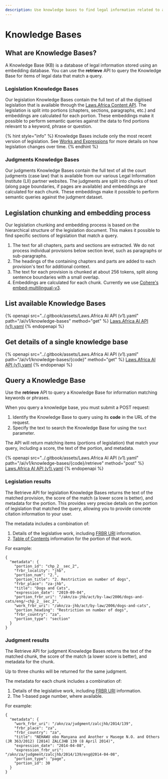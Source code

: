 ```yaml
---
description: Use knowledge bases to find legal information related to a query.
---
```


# Knowledge Bases

## What are Knowledge Bases?

A Knowledge Base (KB) is a database of legal information stored using an embedding database. You can use the **retrieve** API to query the Knowledge Base for items of legal data that match a query.

### Legislation Knowledge Bases

Our legislation Knowledge Bases contain the full text of all the digitised legislation that is available through the [Laws.Africa Content API](../api/about-the-api.md). The legislation is split into portions (chapters, sections, paragraphs, etc.) and embeddings are calculated for each portion. These embeddings make it possible to perform semantic queries against the data to find portions relevant to a keyword, phrase or question.

{% hint style="info" %}
Knowledge Bases include only the most recent version of legislation. See [Works and Expressions](../get-started/works-and-expressions.md) for more details on how legislation changes over time.
{% endhint %}

### Judgments Knowledge Bases

Our judgments Knowledge Bases contain the full text of all the court judgments (case law) that is available from our various Legal Information Institute (LII) partner websites. The judgments are split into chunks of text (along page boundaries, if pages are available) and embeddings are calculated for each chunk. These embeddings make it possible to perform semantic queries against the judgment dataset.

## Legislation chunking and embedding process

Our legislation chunking and embedding process is based on the hierarchical structure of the legislation document. This makes it possible to find specific sections of legislation that match a query.

1. The text for all chapters, parts and sections are extracted. We do not process individual provisions below section level, such as paragraphs or sub-paragraphs.
2. The headings of the containing chapters and parts are added to each provision's text for additional context.
3. The text for each provision is chunked at about 256 tokens, split along sentence boundaries with a small overlap.
4. Embeddings are calculated for each chunk. Currently we use [Cohere's embed-multilingual-v3](https://docs.cohere.com/docs/cohere-embed).

## List available Knowledge Bases

{% openapi src="../.gitbook/assets/Laws.Africa AI API (v1).yaml" path="/ai/v1/knowledge-bases" method="get" %}
[Laws.Africa AI API (v1).yaml](<../.gitbook/assets/Laws.Africa AI API (v1).yaml>)
{% endopenapi %}

## Get details of a single knowledge base

{% openapi src="../.gitbook/assets/Laws.Africa AI API (v1).yaml" path="/ai/v1/knowledge-bases/{code}" method="get" %}
[Laws.Africa AI API (v1).yaml](<../.gitbook/assets/Laws.Africa AI API (v1).yaml>)
{% endopenapi %}

## Query a Knowledge Base

Use the **retrieve** API to query a Knowledge Base for information matching keywords or phrases.

When you query a knowledge base, you must submit a POST request:

1. Identify the Knowledge Base to query using its **code** in the URL of the request.
2. Specify the text to search the Knowledge Base for using the `text` parameter.

The API will return matching items (portions of legislation) that match your query, including a score, the text of the portion, and metadata.

{% openapi src="../.gitbook/assets/Laws.Africa AI API (v1).yaml" path="/ai/v1/knowledge-bases/{code}/retrieve" method="post" %}
[Laws.Africa AI API (v1).yaml](<../.gitbook/assets/Laws.Africa AI API (v1).yaml>)
{% endopenapi %}

### Legislation results

The Retrieve API for legislation Knowledge Bases returns the text of the matched provision, the score of the match (a lower score is better), and metadata for the portion. This provides very precise details on the portion of legislation that matched the query, allowing you to provide concrete citation information to your user.

The metadata includes a combination of:

1. Details of the legislative work, including [FRBR URI](../api/works-and-expressions.md) information.
2. [Table of Contents](../api/table-of-contents.md) information for the portion of that work.

For example:

```
{
  "metadata": {
    "portion_id": "chp_2__sec_2",
    "frbr_locality": "jhb",
    "portion_num": "2.",
    "portion_title": "2. Restriction on number of dogs",
    "frbr_place": "za-jhb",
    "title": "Dogs and Cats",
    "expression_date": "2019-09-04",
    "portion_frbr_uri": "/akn/za-jhb/act/by-law/2006/dogs-and-cats/eng/~chp_2__sec_2",
    "work_frbr_uri": "/akn/za-jhb/act/by-law/2006/dogs-and-cats",
    "portion_heading": "Restriction on number of dogs",
    "frbr_country": "za",
    "portion_type": "section"
  }
}
```

### Judgment results

The Retrieve API for judgment Knowledge Bases returns the text of the matched chunk, the score of the match (a lower score is better), and metadata for the chunk.

Up to three chunks will be returned for the same judgment.

The metadata for each chunk includes a combination of:

1. Details of the legislative work, including [FRBR URI](../api/works-and-expressions.md) information.
2. The 1-based page number, where available.

For example:

```
{
  "metadata": {
    "work_frbr_uri": "/akn/za/judgment/zalcjhb/2014/139",
    "frbr_place": "za",
    "frbr_country": "za",
    "title": "NEHAWU obo Manyana and Another v Masege N.O. and Others (JR 363/2012) [2014] ZALCJHB 139 (8 April 2014)",
    "expression_date": "2014-04-08",
    "expression_frbr_uri": "/akn/za/judgment/zalcjhb/2014/139/eng@2014-04-08",
    "portion_type": "page",
    "portion_id": 30
  }
}
```



